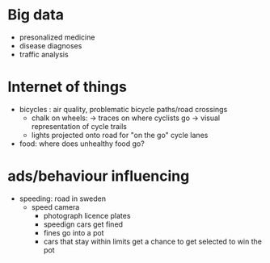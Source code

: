 # Big data
- presonalized medicine
- disease diagnoses
- traffic analysis

# Internet of things
- bicycles : air quality, problematic bicycle paths/road crossings
  - chalk on wheels: -> traces on where cyclists go -> visual representation of cycle trails
  - lights projected onto road for "on the go" cycle lanes
- food: where does unhealthy food go?

# ads/behaviour influencing
- speeding: road in sweden
  - speed camera
    - photograph licence plates
    - speedign cars get fined
    - fines go into a pot
    - cars that stay within limits get a chance to get selected to win the pot
